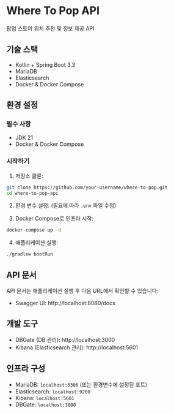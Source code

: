 # Where To Pop API

팝업 스토어 위치 추천 및 정보 제공 API

## 기술 스택

- Kotlin + Spring Boot 3.3
- MariaDB
- Elasticsearch
- Docker & Docker Compose

## 환경 설정

### 필수 사항

- JDK 21
- Docker & Docker Compose

### 시작하기

1. 저장소 클론:

```bash
git clone https://github.com/your-username/where-to-pop.git
cd where-to-pop-api
```

2. 환경 변수 설정:
   (필요에 따라 `.env` 파일 수정)

3. Docker Compose로 인프라 시작:

```bash
docker-compose up -d
```

4. 애플리케이션 실행:

```bash
./gradlew bootRun
```

## API 문서

API 문서는 애플리케이션 실행 후 다음 URL에서 확인할 수 있습니다:

- Swagger UI: http://localhost:8080/docs

## 개발 도구

- DBGate (DB 관리): http://localhost:3000
- Kibana (Elasticsearch 관리): http://localhost:5601

## 인프라 구성

- MariaDB: `localhost:3306` (또는 환경변수에 설정된 포트)
- Elasticsearch: `localhost:9200`
- Kibana: `localhost:5601`
- DBGate: `localhost:3000`
